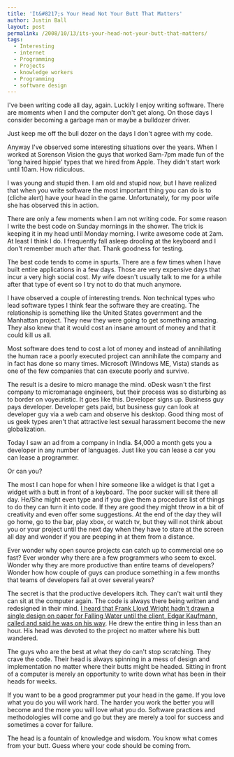 ```yaml
---
title: 'It&#8217;s Your Head Not Your Butt That Matters'
author: Justin Ball
layout: post
permalink: /2008/10/13/its-your-head-not-your-butt-that-matters/
tags:
  - Interesting
  - internet
  - Programming
  - Projects
  - knowledge workers
  - Programming
  - software design
---
```

I've been writing code all day, again. Luckily I enjoy writing software. There are moments when I and the computer don't get along. On those days I consider becoming a garbage man or maybe a bulldozer driver.

Just keep me off the bull dozer on the days I don't agree with my code.

Anyway I've observed some interesting situations over the years. When I worked at Sorenson Vision the guys that worked 8am-7pm made fun of the 'long haired hippie' types that we hired from Apple. They didn't start work until 10am. How ridiculous.

I was young and stupid then. I am old and stupid now, but I have realized that when you write software the most important thing you can do is to (cliche alert) have your head in the game. Unfortunately, for my poor wife she has observed this in action.

There are only a few moments when I am not writing code. For some reason I write the best code on Sunday mornings in the shower. The trick is keeping it in my head until Monday morning. I write awesome code at 2am. At least I think I do. I frequently fall asleep drooling at the keyboard and I don't remember much after that. Thank goodness for testing.

The best code tends to come in spurts. There are a few times when I have built entire applications in a few days. Those are very expensive days that incur a very high social cost. My wife doesn't usually talk to me for a while after that type of event so I try not to do that much anymore.

I have observed a couple of interesting trends. Non technical types who lead software types I think fear the software they are creating. The relationship is something like the United States government and the Manhattan project. They new they were going to get something amazing. They also knew that it would cost an insane amount of money and that it could kill us all.

Most software does tend to cost a lot of money and instead of annihilating the human race a poorly executed project can annihilate the company and in fact has done so many times. Microsoft (Windows ME, Vista) stands as one of the few companies that can execute poorly and survive.

The result is a desire to micro manage the mind. oDesk wasn't the first company to micromanage engineers, but their process was so disturbing as to border on voyeuristic. It goes like this. Developer signs up. Business guy pays developer. Developer gets paid, but business guy can look at developer guy via a web cam and observe his desktop. Good thing most of us geek types aren't that attractive lest sexual harassment become the new globalization.

Today I saw an ad from a company in India. $4,000 a month gets you a developer in any number of languages. Just like you can lease a car you can lease a programmer.

Or can you?

The most I can hope for when I hire someone like a widget is that I get a widget with a butt in front of a keyboard. The poor sucker will sit there all day. He/She might even type and if you give them a procedure list of things to do they can turn it into code. If they are good they might throw in a bit of creativity and even offer some suggestions. At the end of the day they will go home, go to the bar, play xbox, or watch tv, but they will not think about you or your project until the next day when they have to stare at the screen all day and wonder if you are peeping in at them from a distance.

Ever wonder why open source projects can catch up to commercial one so fast? Ever wonder why there are a few programmers who seem to excel. Wonder why they are more productive than entire teams of developers? Wonder how how couple of guys can produce something in a few months that teams of developers fail at over several years?

The secret is that the productive developers itch. They can't wait until they can sit at the computer again. The code is always there being written and redesigned in their mind. [I heard that Frank Lloyd Wright hadn't drawn a single design on paper for Falling Water until the client, Edgar Kaufmann, called and said he was on his way][1]. He drew the entire thing in less than an hour. His head was devoted to the project no matter where his butt wandered.

 [1]: http://www.wpconline.org/fallingwater/building/chronology.htm

The guys who are the best at what they do can't stop scratching. They crave the code. Their head is always spinning in a mess of design and implementation no matter where their butts might be headed. Sitting in front of a computer is merely an opportunity to write down what has been in their heads for weeks.

If you want to be a good programmer put your head in the game. If you love what you do you will work hard. The harder you work the better you will become and the more you will love what you do. Software practices and methodologies will come and go but they are merely a tool for success and sometimes a cover for failure.

The head is a fountain of knowledge and wisdom. You know what comes from your butt. Guess where your code should be coming from.